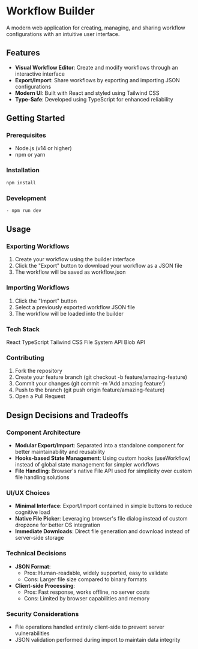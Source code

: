 # Workflow Builder

A modern web application for creating, managing, and sharing workflow configurations with an intuitive user interface.

## Features

- **Visual Workflow Editor**: Create and modify workflows through an interactive interface
- **Export/Import**: Share workflows by exporting and importing JSON configurations
- **Modern UI**: Built with React and styled using Tailwind CSS
- **Type-Safe**: Developed using TypeScript for enhanced reliability

## Getting Started

### Prerequisites

- Node.js (v14 or higher)
- npm or yarn

### Installation

```bash
npm install
```


### Development
```bash
- npm run dev
```

## Usage

### Exporting Workflows
1. Create your workflow using the builder interface
2. Click the "Export" button to download your workflow as a JSON file
3. The workflow will be saved as workflow.json
   
### Importing Workflows
1. Click the "Import" button
2. Select a previously exported workflow JSON file
3. The workflow will be loaded into the builder

### Tech Stack

React
TypeScript
Tailwind CSS
File System API
Blob API

### Contributing

1. Fork the repository
2. Create your feature branch (git checkout -b feature/amazing-feature)
3. Commit your changes (git commit -m 'Add amazing feature')
4. Push to the branch (git push origin feature/amazing-feature)
5. Open a Pull Request

## Design Decisions and Tradeoffs

### Component Architecture

- **Modular Export/Import**: Separated into a standalone component for better maintainability and reusability
- **Hooks-based State Management**: Using custom hooks (useWorkflow) instead of global state management for simpler workflows
- **File Handling**: Browser's native File API used for simplicity over custom file handling solutions

### UI/UX Choices

- **Minimal Interface**: Export/Import contained in simple buttons to reduce cognitive load
- **Native File Picker**: Leveraging browser's file dialog instead of custom dropzone for better OS integration
- **Immediate Downloads**: Direct file generation and download instead of server-side storage

### Technical Decisions

- **JSON Format**: 
  - Pros: Human-readable, widely supported, easy to validate
  - Cons: Larger file size compared to binary formats
- **Client-side Processing**:
  - Pros: Fast response, works offline, no server costs
  - Cons: Limited by browser capabilities and memory

### Security Considerations

- File operations handled entirely client-side to prevent server vulnerabilities
- JSON validation performed during import to maintain data integrity
